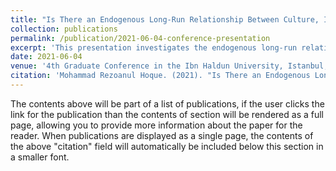 ```yaml
---
title: "Is There an Endogenous Long-Run Relationship Between Culture, Innovation, and Economic Growth? Evidence from Selected Countries"
collection: publications
permalink: /publication/2021-06-04-conference-presentation
excerpt: 'This presentation investigates the endogenous long-run relationship between culture, innovation, and economic growth in selected countries.'
date: 2021-06-04
venue: '4th Graduate Conference in the Ibn Haldun University, Istanbul, Turkey'
citation: 'Mohammad Rezoanul Hoque. (2021). "Is There an Endogenous Long-Run Relationship Between Culture, Innovation, and Economic Growth? Evidence from Selected Countries." Presented at the 4th Graduate Conference in the Ibn Haldun University, Istanbul, Turkey.'
---
```


The contents above will be part of a list of publications, if the user clicks the link for the publication than the contents of section will be rendered as a full page, allowing you to provide more information about the paper for the reader. When publications are displayed as a single page, the contents of the above "citation" field will automatically be included below this section in a smaller font.
